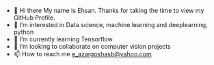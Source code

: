 - 👋 Hi there
  My name is Ehsan. Thanks for taking the time to view my GitHub Profile.
- 👀 I’m interested in Data science, machine learning and deeplearning, python
- 🌱 I’m currently learning Tensorflow
- 💞️ I’m looking to collaborate on computer vision projects
- 📫 How to reach me e_azargoshasb@yahoo.com

<!---
e-azargoshasb/e-azargoshasb is a ✨ special ✨ repository because its `README.md` (this file) appears on your GitHub profile.
You can click the Preview link to take a look at your changes.
--->
